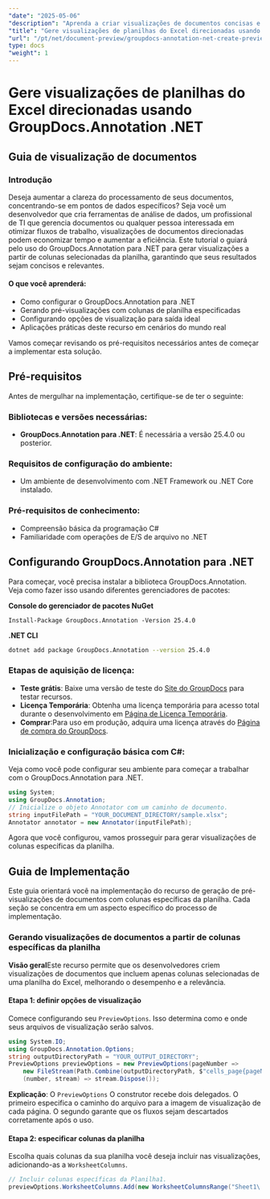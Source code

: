 ```yaml
---
"date": "2025-05-06"
"description": "Aprenda a criar visualizações de documentos concisas e relevantes a partir de colunas específicas da planilha usando o GroupDocs.Annotation para .NET. Perfeito para otimizar fluxos de trabalho em análise de dados e gestão de TI."
"title": "Gere visualizações de planilhas do Excel direcionadas usando GroupDocs.Annotation .NET"
"url": "/pt/net/document-preview/groupdocs-annotation-net-create-previews-worksheet-columns/"
type: docs
"weight": 1
---
```


# Gere visualizações de planilhas do Excel direcionadas usando GroupDocs.Annotation .NET
## Guia de visualização de documentos
### Introdução
Deseja aumentar a clareza do processamento de seus documentos, concentrando-se em pontos de dados específicos? Seja você um desenvolvedor que cria ferramentas de análise de dados, um profissional de TI que gerencia documentos ou qualquer pessoa interessada em otimizar fluxos de trabalho, visualizações de documentos direcionadas podem economizar tempo e aumentar a eficiência. Este tutorial o guiará pelo uso do GroupDocs.Annotation para .NET para gerar visualizações a partir de colunas selecionadas da planilha, garantindo que seus resultados sejam concisos e relevantes.

#### O que você aprenderá:
- Como configurar o GroupDocs.Annotation para .NET
- Gerando pré-visualizações com colunas de planilha especificadas
- Configurando opções de visualização para saída ideal
- Aplicações práticas deste recurso em cenários do mundo real

Vamos começar revisando os pré-requisitos necessários antes de começar a implementar esta solução.
## Pré-requisitos
Antes de mergulhar na implementação, certifique-se de ter o seguinte:

### Bibliotecas e versões necessárias:
- **GroupDocs.Annotation para .NET**: É necessária a versão 25.4.0 ou posterior.

### Requisitos de configuração do ambiente:
- Um ambiente de desenvolvimento com .NET Framework ou .NET Core instalado.

### Pré-requisitos de conhecimento:
- Compreensão básica da programação C#
- Familiaridade com operações de E/S de arquivo no .NET
## Configurando GroupDocs.Annotation para .NET
Para começar, você precisa instalar a biblioteca GroupDocs.Annotation. Veja como fazer isso usando diferentes gerenciadores de pacotes:

**Console do gerenciador de pacotes NuGet**
```plaintext
Install-Package GroupDocs.Annotation -Version 25.4.0
```

**\.NET CLI**
```bash
dotnet add package GroupDocs.Annotation --version 25.4.0
```

### Etapas de aquisição de licença:
- **Teste grátis**: Baixe uma versão de teste do [Site do GroupDocs](https://releases.groupdocs.com/annotation/net/) para testar recursos.
- **Licença Temporária**: Obtenha uma licença temporária para acesso total durante o desenvolvimento em [Página de Licença Temporária](https://purchase.groupdocs.com/temporary-license/).
- **Comprar**:Para uso em produção, adquira uma licença através do [Página de compra do GroupDocs](https://purchase.groupdocs.com/buy).
### Inicialização e configuração básica com C#:
Veja como você pode configurar seu ambiente para começar a trabalhar com o GroupDocs.Annotation para .NET.
```csharp
using System;
using GroupDocs.Annotation;
// Inicialize o objeto Annotator com um caminho de documento.
string inputFilePath = "YOUR_DOCUMENT_DIRECTORY/sample.xlsx";
Annotator annotator = new Annotator(inputFilePath);
```
Agora que você configurou, vamos prosseguir para gerar visualizações de colunas específicas da planilha.
## Guia de Implementação
Este guia orientará você na implementação do recurso de geração de pré-visualizações de documentos com colunas específicas da planilha. Cada seção se concentra em um aspecto específico do processo de implementação.
### Gerando visualizações de documentos a partir de colunas específicas da planilha
**Visão geral**Este recurso permite que os desenvolvedores criem visualizações de documentos que incluem apenas colunas selecionadas de uma planilha do Excel, melhorando o desempenho e a relevância.
#### Etapa 1: definir opções de visualização
Comece configurando seu `PreviewOptions`. Isso determina como e onde seus arquivos de visualização serão salvos.
```csharp
using System.IO;
using GroupDocs.Annotation.Options;
string outputDirectoryPath = "YOUR_OUTPUT_DIRECTORY";
PreviewOptions previewOptions = new PreviewOptions(pageNumber => 
    new FileStream(Path.Combine(outputDirectoryPath, $"cells_page{pageNumber}.png"), FileMode.Create),
    (number, stream) => stream.Dispose());
```
**Explicação**: O `PreviewOptions` O construtor recebe dois delegados. O primeiro especifica o caminho do arquivo para a imagem de visualização de cada página. O segundo garante que os fluxos sejam descartados corretamente após o uso.
#### Etapa 2: especificar colunas da planilha
Escolha quais colunas da sua planilha você deseja incluir nas visualizações, adicionando-as a `WorksheetColumns`.
```csharp
// Incluir colunas específicas da Planilha1.
previewOptions.WorksheetColumns.Add(new WorksheetColumnsRange("Sheet1\